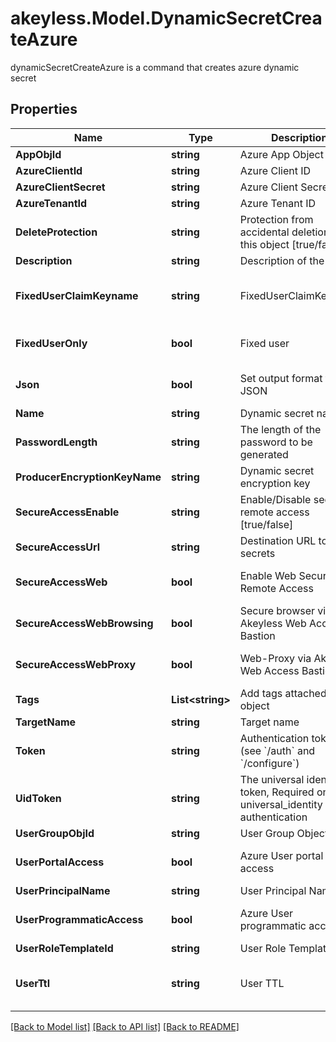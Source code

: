 # akeyless.Model.DynamicSecretCreateAzure
dynamicSecretCreateAzure is a command that creates azure dynamic secret

## Properties

Name | Type | Description | Notes
------------ | ------------- | ------------- | -------------
**AppObjId** | **string** | Azure App Object Id | [optional] 
**AzureClientId** | **string** | Azure Client ID | [optional] 
**AzureClientSecret** | **string** | Azure Client Secret | [optional] 
**AzureTenantId** | **string** | Azure Tenant ID | [optional] 
**DeleteProtection** | **string** | Protection from accidental deletion of this object [true/false] | [optional] 
**Description** | **string** | Description of the object | [optional] 
**FixedUserClaimKeyname** | **string** | FixedUserClaimKeyname | [optional] [default to "false"]
**FixedUserOnly** | **bool** | Fixed user | [optional] [default to false]
**Json** | **bool** | Set output format to JSON | [optional] [default to false]
**Name** | **string** | Dynamic secret name | 
**PasswordLength** | **string** | The length of the password to be generated | [optional] 
**ProducerEncryptionKeyName** | **string** | Dynamic secret encryption key | [optional] 
**SecureAccessEnable** | **string** | Enable/Disable secure remote access [true/false] | [optional] 
**SecureAccessUrl** | **string** | Destination URL to inject secrets | [optional] 
**SecureAccessWeb** | **bool** | Enable Web Secure Remote Access | [optional] [default to true]
**SecureAccessWebBrowsing** | **bool** | Secure browser via Akeyless Web Access Bastion | [optional] [default to false]
**SecureAccessWebProxy** | **bool** | Web-Proxy via Akeyless Web Access Bastion | [optional] [default to false]
**Tags** | **List&lt;string&gt;** | Add tags attached to this object | [optional] 
**TargetName** | **string** | Target name | [optional] 
**Token** | **string** | Authentication token (see &#x60;/auth&#x60; and &#x60;/configure&#x60;) | [optional] 
**UidToken** | **string** | The universal identity token, Required only for universal_identity authentication | [optional] 
**UserGroupObjId** | **string** | User Group Object Id | [optional] 
**UserPortalAccess** | **bool** | Azure User portal access | [optional] [default to false]
**UserPrincipalName** | **string** | User Principal Name | [optional] 
**UserProgrammaticAccess** | **bool** | Azure User programmatic access | [optional] [default to false]
**UserRoleTemplateId** | **string** | User Role Template Id | [optional] 
**UserTtl** | **string** | User TTL | [optional] [default to "60m"]

[[Back to Model list]](../README.md#documentation-for-models) [[Back to API list]](../README.md#documentation-for-api-endpoints) [[Back to README]](../README.md)

